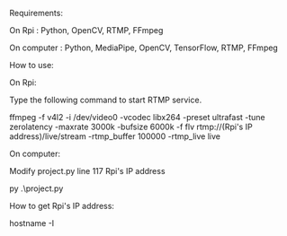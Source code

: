 Requirements:

On Rpi : Python, OpenCV, RTMP, FFmpeg

On computer : Python, MediaPipe, OpenCV, TensorFlow, RTMP, FFmpeg

How to use:

On Rpi:

Type the following command to start RTMP service.

ffmpeg -f v4l2 -i /dev/video0 -vcodec libx264 -preset ultrafast -tune zerolatency -maxrate 3000k -bufsize 6000k -f flv rtmp://(Rpi's IP address)/live/stream -rtmp_buffer 100000 -rtmp_live live

On computer:

Modify project.py line 117 Rpi's IP address

py .\project.py

How to get Rpi's IP address:

hostname -I
